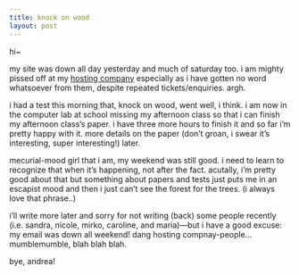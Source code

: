 ```yaml
---
title: knock on wood
layout: post
---
```


hi~

my site was down all day yesterday and much of saturday too. i am mighty pissed off at my [hosting company][1] especially as i have gotten no word whatsoever from them, despite repeated tickets/enquiries. argh.

i had a test this morning that, knock on wood, went well, i think. i am now in the computer lab at school missing my afternoon class so that i can finish my afternoon class&#8217;s paper. i have three more hours to finish it and so far i&#8217;m pretty happy with it. more details on the paper (don&#8217;t groan, i swear it&#8217;s interesting, super interesting!) later.

mecurial-mood girl that i am, my weekend was still good. i need to learn to recognize that when it&#8217;s happening, not after the fact. acutally, i&#8217;m pretty good about that but something about papers and tests just puts me in an escapist mood and then i just can&#8217;t see the forest for the trees. (i always love that phrase..)

i&#8217;ll write more later and sorry for not writing (back) some people recently (i.e. sandra, nicole, mirko, caroline, and maria)&#8212;but i have a good excuse: my email was down all weekend! dang hosting compnay-people&#8230; mumblemumble, blah blah blah.

bye, andrea!

 [1]: http://thehosstingspecialist.com